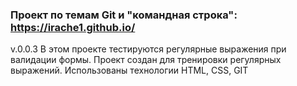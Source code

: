 ### Проект по темам Git и "командная строка": https://irache1.github.io/
v.0.0.3
В этом проекте тестируются регулярные выражения при валидации формы.
Проект создан для тренировки регулярных выражений.
Использованы технологии HTML, CSS, GIT

